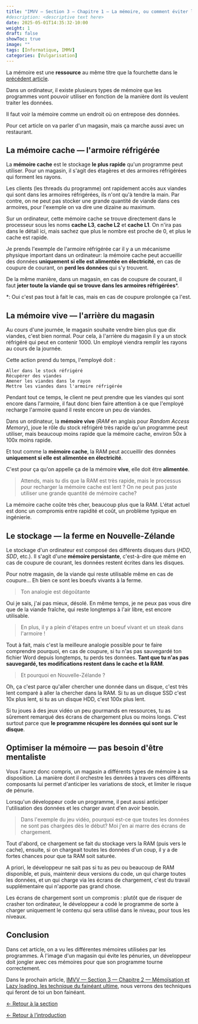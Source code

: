 ```yaml
---
title: "IMVV — Section 3 — Chapitre 1 — La mémoire, ou comment éviter les pénuries dans un magasin"
#description: <descriptive text here>
date: 2025-05-01T14:35:32-10:00
weight: 1
draft: false
showToc: true
image: ""
tags: [Informatique, IMMV]
categories: [Vulgarisation]
---
```

La mémoire est une **ressource** au même titre que la fourchette dans le [précédent article](../../l-execution/threads/).

Dans un ordinateur, il existe plusieurs types de mémoire que les programmes vont pouvoir utiliser en fonction de la manière dont ils veulent traiter les données.

Il faut voir la mémoire comme un endroit où on entrepose des données.

Pour cet article on va parler d'un magasin, mais ça marche aussi avec un restaurant.

## La mémoire cache — l'armoire réfrigérée

La **mémoire cache** est le stockage **le plus rapide** qu'un programme peut utiliser. Pour un magasin, il s'agit des étagères et des armoires réfrigérées qui forment les rayons.

Les clients (les threads du programme) ont rapidement accès aux viandes qui sont dans les armoires réfrigérées, ils n'ont qu'à tendre la main. Par contre, on ne peut pas stocker une grande quantité de viande dans ces armoires, pour l'exemple on va dire une dizaine au maximum.

Sur un ordinateur, cette mémoire cache se trouve directement dans le processeur sous les noms **cache L3**, **cache L2** et **cache L1**. On n'ira pas dans le détail ici, mais sachez que plus le nombre est proche de 0, et plus le cache est rapide.

Je prends l'exemple de l'armoire réfrigérée car il y a un mécanisme physique important dans un ordinateur: la mémoire cache peut accueillir des données **uniquement si elle est alimentée en électricité**, en cas de coupure de courant, on **perd les données** qui s'y trouvent.

De la même manière, dans un magasin, en cas de coupure de courant, il faut **jeter toute la viande qui se trouve dans les armoires réfrigérées***.

*: Oui c'est pas tout à fait le cas, mais en cas de coupure prolongée ça l'est.

## La mémoire vive — l'arrière du magasin

Au cours d'une journée, le magasin souhaite vendre bien plus que dix viandes, c'est bien normal. Pour cela, à l'arrière du magasin il y a un stock réfrigéré qui peut en contenir 1000. Un employé viendra remplir les rayons au cours de la journée.

Cette action prend du temps, l'employé doit :

```
Aller dans le stock réfrigéré
Récupérer des viandes
Amener les viandes dans le rayon
Mettre les viandes dans l'armoire réfrigérée
```

Pendant tout ce temps, le client ne peut prendre que les viandes qui sont encore dans l'armoire, il faut donc bien faire attention à ce que l'employé recharge l'armoire quand il reste encore un peu de viandes.

Dans un ordinateur, la **mémoire vive** (*RAM* en anglais pour *Random Access Memory*), joue le rôle du stock réfrigéré très rapide qu'un programme peut utiliser, mais beaucoup moins rapide que la mémoire cache, environ 50x à 100x moins rapide.

Et tout comme la **mémoire cache**, la RAM peut accueillir des données **uniquement si elle est alimentée en électricité**.

C'est pour ça qu'on appelle ça de la mémoire **vive**, elle doit être **alimentée**.

>Attends, mais tu dis que la RAM est très rapide, mais le processus pour recharger la mémoire cache est lent ? On ne peut pas juste utiliser une grande quantité de mémoire cache?

La mémoire cache coûte très cher, beaucoup plus que la RAM. L'état actuel est donc un compromis entre rapidité et coût, un problème typique en ingénierie.

## Le stockage — la ferme en Nouvelle-Zélande

Le stockage d'un ordinateur est composé des différents disques durs (*HDD*, *SDD*, etc.). Il s'agit d'une **mémoire persistante**, c'est-à-dire que même en cas de coupure de courant, les données restent écrites dans les disques.

Pour notre magasin, de la viande qui reste utilisable même en cas de coupure... Eh bien ce sont les boeufs vivants à la ferme.

>Ton analogie est dégoûtante

Oui je sais, j'ai pas mieux, désolé. En même temps, je ne peux pas vous dire que de la viande fraîche, qui reste longtemps à l'air libre, est encore utilisable.

>En plus, il y a plein d'étapes entre un boeuf vivant et un steak dans l'armoire !

Tout à fait, mais c'est la meilleure analogie possible pour te faire comprendre pourquoi, en cas de coupure, si tu n'as pas sauvegardé ton fichier Word depuis longtemps, tu perds tes données. **Tant que tu n'as pas sauvegardé, tes modifications restent dans le cache et la RAM**.

>Et pourquoi en Nouvelle-Zélande ?

Oh, ça c'est parce qu'aller chercher une donnée dans un disque, c'est très lent comparé à aller la chercher dans la RAM. Si tu as un disque SSD c'est 10x plus lent, si tu as un disque HDD, c'est 100x plus lent.

Si tu joues à des jeux vidéo un peu gourmands en ressources, tu as sûrement remarqué des écrans de chargement plus ou moins longs. C'est surtout parce que **le programme récupère les données qui sont sur le disque**.

## Optimiser la mémoire — pas besoin d'être mentaliste

Vous l'aurez donc compris, un magasin a différents types de mémoire à sa disposition. La manière dont il orchestre les denrées à travers ces différents composants lui permet d'anticiper les variations de stock, et limiter le risque de pénurie.

Lorsqu'un développeur code un programme, il peut aussi anticiper l'utilisation des données et les charger avant d'en avoir besoin.

>Dans l'exemple du jeu vidéo, pourquoi est-ce que toutes les données ne sont pas chargées dès le début? Moi j'en ai marre des écrans de chargement.

Tout d'abord, ce chargement se fait du stockage vers la RAM (puis vers le cache), ensuite, si on chargeait toutes les données d'un coup, il y a de fortes chances pour que ta RAM soit saturée.

A priori, le développeur ne sait pas si tu as peu ou beaucoup de RAM disponible, et puis, maintenir deux versions du code, un qui charge toutes les données, et un qui charge via les écrans de chargement, c'est du travail supplémentaire qui n'apporte pas grand chose.

Les écrans de chargement sont un compromis : plutôt que de risquer de crasher ton ordinateur, le développeur a codé le programme de sorte à charger uniquement le contenu qui sera utilisé dans le niveau, pour tous les niveaux.

## Conclusion

Dans cet article, on a vu les différentes mémoires utilisées par les programmes. À l'image d'un magasin qui évite les pénuries, un développeur doit jongler avec ces mémoires pour que son programme tourne correctement.

Dans le prochain article, [IMVV — Section 3 — Chapitre 2 — Mémoïsation et Lazy loading, les technique du fainéant ultime](../memoisation/), nous verrons des techniques qui feront de toi un bon fainéant.

[← Retour à la section](../../optimisation/optimisation/)

[← Retour à l’introduction](../../introduction/)